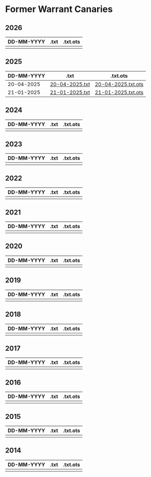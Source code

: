 # Former Warrant Canaries

## 2026

| DD-MM-YYYY | .txt | .txt.ots |
| --- | --- | --- |
| | |

## 2025

| DD-MM-YYYY | .txt | .txt.ots |
| --- | --- | --- |
| 20-04-2025 | [20-04-2025.txt](./20-04-2025.txt) | [20-04-2025.txt.ots](./20-04-2025.txt.ots) |
| 21-01-2025 | [21-01-2025.txt](./21-01-2025.txt) | [21-01-2025.txt.ots](../canary.txt.ots) |

## 2024

| DD-MM-YYYY | .txt | .txt.ots |
| --- | --- | --- |
| | |

## 2023

| DD-MM-YYYY | .txt | .txt.ots |
| --- | --- | --- |
| | |

## 2022

| DD-MM-YYYY | .txt | .txt.ots |
| --- | --- | --- |
| | |

## 2021

| DD-MM-YYYY | .txt | .txt.ots |
| --- | --- | --- |
| | |

## 2020

| DD-MM-YYYY | .txt | .txt.ots |
| --- | --- | --- |
| | |

## 2019

| DD-MM-YYYY | .txt | .txt.ots |
| --- | --- | --- |
| | |

## 2018

| DD-MM-YYYY | .txt | .txt.ots |
| --- | --- | --- |
| | |

## 2017

| DD-MM-YYYY | .txt | .txt.ots |
| --- | --- | --- |
| | |

## 2016

| DD-MM-YYYY | .txt | .txt.ots |
| --- | --- | --- |
| | |

## 2015

| DD-MM-YYYY | .txt | .txt.ots |
| --- | --- | --- |
| | |

## 2014

| DD-MM-YYYY | .txt | .txt.ots |
| --- | --- | --- |
| | |
